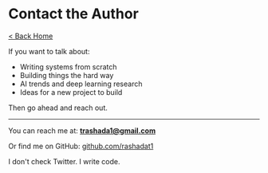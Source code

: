 # Contact the Author

[< Back Home](/)

If you want to talk about:

- Writing systems from scratch
- Building things the hard way
- AI trends and deep learning research
- Ideas for a new project to build

Then go ahead and reach out.

---

You can reach me at: **trashada1@gmail.com**

Or find me on GitHub: [github.com/rashadat1](https://github.com/rashadat1)

I don't check Twitter. I write code.
